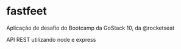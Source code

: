 # fastfeet
Aplicação de desafio do Bootcamp da GoStack 10, da @rocketseat

API REST utilizando node e express
